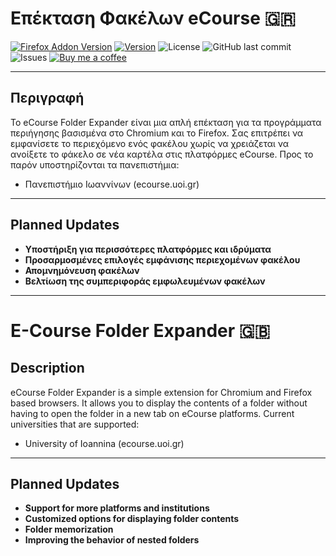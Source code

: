 # Επέκταση Φακέλων eCourse 🇬🇷

[![Firefox Addon Version](https://img.shields.io/amo/v/ecourse-folder-expander?label=Firefox%20Add-on)](https://addons.mozilla.org/en-US/firefox/addon/ecourse-folder-expander/)
[![Version](https://img.shields.io/chrome-web-store/v/ecourse-folder-expander?label=Chrome%20Web%20Store)](https://chromewebstore.google.com/detail/ecourse-folder-expander/mlahmkmpbaalmggggdbohgbiihphniph)
![License](https://img.shields.io/github/license/vrallis/E-Course-Folder-Expander)
![GitHub last commit](https://img.shields.io/github/last-commit/vrallis/E-Course-Folder-Expander)
![Issues](https://img.shields.io/github/issues/vrallis/E-Course-Folder-Expander)
[![Buy me a coffee](https://img.shields.io/badge/Buy%20Me%20a%20Coffee-donate-yellow?style=flat&logo=buy-me-a-coffee)](https://buymeacoffee.com/vrallis)


---

## Περιγραφή

Το eCourse Folder Expander είναι μια απλή επέκταση για τα προγράμματα περιήγησης βασισμένα στο Chromium και το Firefox. Σας επιτρέπει να εμφανίσετε το περιεχόμενο ενός φακέλου χωρίς να χρειάζεται να ανοίξετε το φάκελο σε νέα καρτέλα στις πλατφόρμες eCourse.
Προς το παρόν υποστηρίζονται τα πανεπιστήμια:

- Πανεπιστήμιο Ιωαννίνων (ecourse.uoi.gr)

---

## Planned Updates

- **Υποστήριξη για περισσότερες πλατφόρμες και ιδρύματα**
- **Προσαρμοσμένες επιλογές εμφάνισης περιεχομένων φακέλου**
- **Απομνημόνευση φακέλων**
- **Βελτίωση της συμπεριφοράς εμφωλευμένων φακέλων**

---

# E-Course Folder Expander 🇬🇧

## Description

eCourse Folder Expander is a simple extension for Chromium and Firefox based browsers. It allows you to display the contents of a folder without having to open the folder in a new tab on eCourse platforms.
Current universities that are supported:

- University of Ioannina (ecourse.uoi.gr)

---

## Planned Updates

- **Support for more platforms and institutions**
- **Customized options for displaying folder contents**
- **Folder memorization**
- **Improving the behavior of nested folders**